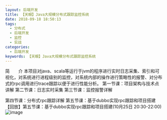 ```yaml
---
layout: 后端开发
title: 【天眼】Java大规模分布式跟踪监控系统
date: 2018-09-18 18:50:13
tags:
  - 分布式
  - 后端开发
  - 监控
  - 实战
categories:
  - 后端开发
keywords: 【天眼】Java大规模分布式跟踪监控系统
---
```


简　　介	本项目对java、scala等运行于jvm的程序进行实时日志采集、索引和可视化，对系统进行进程级别的监控，对系统内部的操作进行策略性的报警、对分布式的rpc调用进行trace跟踪以便于进行性能分析。
第一节课：项目架构与技术点讲解
第二节课：日志实时采集
第三节课：监控报警详解
<!-- more -->
第四节课：分布式rpc跟踪详解
第五节课：基于dubbo实现rpc跟踪和项目搭建
【回放】第五节课：基于dubbo实现rpc跟踪和项目搭建(10月25日 20:30-22:00)
![image](https://10.url.cn/qqke_course_info/ajNVdqHZLLAKhmicEhkUseFzyIQNwh8TQnia7qHCJDiaNxHuoQvyYaRBJKX5LMicvlA21ebricI17XWQ/)
